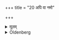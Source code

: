 +++
title = "20 अपि वा नमो"

+++

<details><summary>मूलम्</summary>

अपि वा नमो विष्णव इत्येवं ब्रूयात् २०
</details>

<details><summary>Oldenberg</summary>

20. Or let him only say, 'Adoration to Viṣṇu!'
</details>
